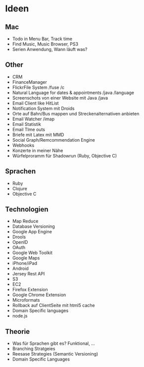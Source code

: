 # Ideen #

## Mac ##

* Todo in Menu Bar, Track time
* Find Music, Music Browser, PS3
* Serien Anwendung, Wann läuft was?

## Other ##

* CRM
* FinanceManager
* FlickrFile System /fuse /c
* Natural Language for dates & appointments /java /language
* Screenschots von einer Website mit Java /java
* Email Client like HitList
* Notification System mit Droids 
* Orte auf Bahn/Bus mappen und Streckenalternativen anbieten
* Email Watcher /imap 
* Email Statistik 
* Email TIme outs
* Briefe mit Latex mit MMD
* Social Graph/Remcommendation Engine
* Webhooks
* Konzerte in meiner Nähe
* Würfelproramm für Shadowrun (Ruby, Objective C)

## Sprachen ##

* Ruby
* Clojure
* Objective C

## Technologien ##

* Map Reduce
* Database Versioning
* Google App Engine
* Drools
* OpenID
* OAuth
* Google Web Toolkit
* Google Maps
* iPhone/iPad
* Android
* Jersey Rest API
* S3
* EC2
* Firefox Extension
* Google Chrome Extension
* Microformats
* Rollback auf ClientSeite mit html5 cache
* Domain Specific languages
* node.js

## Theorie ##

* Was für Sprachen gibt es? Funktional, ...
* Branching Stratgeies
* Reesase Strategies (Semantic Versioning)
* Domain Specific Languages